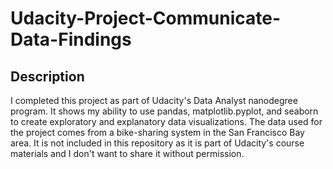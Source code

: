 # Udacity-Project-Communicate-Data-Findings

## Description

I completed this project as part of Udacity's Data Analyst nanodegree program. It shows my ability to use pandas, matplotlib.pyplot, and seaborn to create exploratory and explanatory data visualizations. The data used for the project comes from a bike-sharing system in the San Francisco Bay area. It is not included in this repository as it is part of Udacity's course materials and I don't want to share it without permission.
